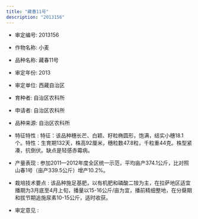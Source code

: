 ```yaml
---
title: "藏春11号"
description: "2013156"
---
```

* 审定编号:  2013156

*  作物名称:  小麦

*  品种名称:  藏春11号

*  审定年份:  2013

*  审定单位:  西藏自治区

* 育种者:  自治区农科所

*  申请者:  自治区农科所

*  品种来源:  自治区农科所

*  特征特性 : 
特征：该品种穗长芒、白颖、籽粒椭圆形，饱满，结实小穗18.1个。特性：生育期132天，株高92厘米，穗粒数47.8粒，千粒重44克。株型紧凑，抗倒伏。缺点是轻感赤霉病。
 
*  产量表现 : 
参加2011—2012年度全区统一示范，平均亩产374.1公斤，比对照山春1号（亩产339.5公斤）增产10.2%。

*  栽培技术要点 : 
该品种施足基肥，以有机肥和磷酸二铵为主，在拉萨地区适宜播期为3月底至4月上旬，播量以15-16公斤/亩为宜，播前精细整地，在分蘖期和拔节期追施尿素10-15公斤，适时收获。

*  审定意见 : 

